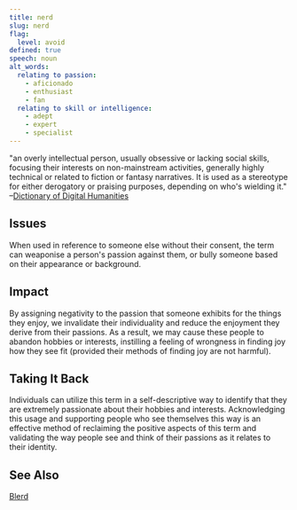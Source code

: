 ```yaml
---
title: nerd
slug: nerd
flag:
  level: avoid
defined: true
speech: noun
alt_words:
  relating to passion:
    - aficionado
    - enthusiast
    - fan
  relating to skill or intelligence:
    - adept
    - expert
    - specialist
---
```


"an overly intellectual person, usually obsessive or lacking social skills, focusing their interests on non-mainstream activities, generally highly technical or related to fiction or fantasy narratives. It is used as a stereotype for either derogatory or praising purposes, depending on who's wielding it."
–[Dictionary of Digital Humanities](https://medium.com/dictionary-of-digital-humanities/nerd-b7d61b6f536e)

## Issues

When used in reference to someone else without their consent, the term can weaponise a person's passion against them, or bully someone based on their appearance or background.

## Impact

By assigning negativity to the passion that someone exhibits for the things they enjoy, we invalidate their individuality and reduce the enjoyment they derive from their passions. As a result, we may cause these people to abandon hobbies or interests, instilling a feeling of wrongness in finding joy how they see fit (provided their methods of finding joy are not harmful).

## Taking It Back

Individuals can utilize this term in a self-descriptive way to identify that they are extremely passionate about their hobbies and interests. Acknowledging this usage and supporting people who see themselves this way is an effective method of reclaiming the positive aspects of this term and validating the way people see and think of their passions as it relates to their identity.

## See Also

[Blerd](/definitions/blerd)
